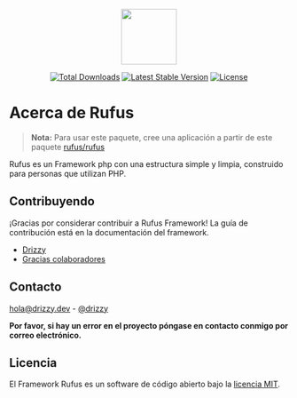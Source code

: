 <p align="center">
<a href="http://rufus-v.github.io" target="_blank"><img src="https://raw.githubusercontent.com/rufus-v/rufus/master/public/icon.png" width="100"></a>
</p>

<p align="center">
<a href="https://packagist.org/packages/rufus/framework"><img src="https://img.shields.io/packagist/dt/rufus/framework" alt="Total Downloads"></a>
<a href="https://packagist.org/packages/rufus/framework"><img src="https://img.shields.io/packagist/v/rufus/framework" alt="Latest Stable Version"></a>
<a href="https://packagist.org/packages/rufus/framework"><img src="https://img.shields.io/packagist/l/rufus/framework" alt="License"></a>
</p>

# Acerca de Rufus

> **Nota:** Para usar este paquete, cree una aplicación a partir de este paquete [rufus/rufus](https://github.com/rufus-v/rufus)

Rufus es un Framework php con una estructura simple y limpia, construido para personas que utilizan PHP.

## Contribuyendo

¡Gracias por considerar contribuir a Rufus Framework! La guía de contribución está en la documentación del framework.

- [Drizzy](https://github.com/drizzy)
- [Gracias colaboradores](https://github.com/rufus-v/framework/graphs/contributors)

## Contacto

[hola@drizzy.dev](mailto:hola@drizzy.dev) - [@drizzy](https://twitter.com/drizzy)

**Por favor, si hay un error en el proyecto póngase en contacto conmigo por correo electrónico.**

## Licencia

El Framework Rufus es un software de código abierto bajo la [licencia MIT](LICENSE.md).